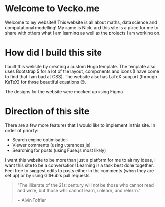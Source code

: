 # Welcome to Vecko.me

Welcome to my website!! This website is all about maths, data science and computational modelling! My name is Nick, and this site is a place for me to share with others what I am learning as well as the projects I am working on.

# How did I build this site

I built this website by creating a custom Hugo template. The template also uses Bootstrap 5 for a lot of the layout, components and icons (I have come to find that I am bad at CSS). The website also has LaTeX support (through KaTeX) for those beautiful equations 😍.

The designs for the website were mocked up using Figma

# Direction of this site

There are a few more features that I would like to implement in this site. In order of priority:

- Search engine optimisation
- Viewer comments (using uterances.js)
- Searching for posts (using Fuse.js most likely)

I want this website to be more than just a platform for me to air my ideas, I want this site to be a conversation! Learning is a task best done together. Feel free to suggest edits to posts either in the comments (when they are set up) or by using GitHub's pull requests.

> "The illiterate of the 21st century will not be those who cannot read and write, but those who cannot learn, unlearn, and relearn."
>
> ~ Alvin Toffler
